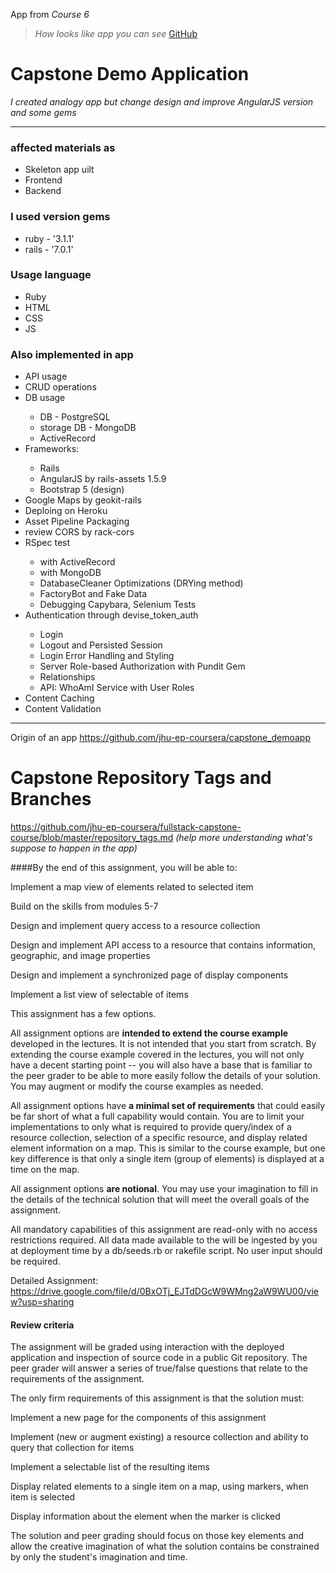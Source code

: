 App from _Course 6_ 
> <em>How looks like app you can see</em> [GitHub](https://github.com/KseniiaMarkiv/capstone-api/tree/8-module#readme)

# Capstone Demo Application
*I created analogy app but change design and improve AngularJS version and some gems*

---
### affected materials as
<ul>
  <li>Skeleton app uilt</li>
  <li>Frontend</li>
  <li>Backend</li>
</ul>

### I used version gems
<ul>
  <li>ruby - '3.1.1'</li>
  <li>rails - '7.0.1'</li>
</ul>

### Usage language
<ul>
  <li>Ruby</li>
  <li>HTML</li>
  <li>CSS</li>
  <li>JS</li>
</ul>

### Also implemented in app
<ul>
  <li>API usage</li>
  <li>CRUD operations</li>
  <li>DB usage</li>
    <ul>
      <li>DB - PostgreSQL</li>
      <li>storage DB - MongoDB</li>
      <li>ActiveRecord</li>
    </ul>
    <li>Frameworks: </li>
    <ul>
      <li>Rails</li>
      <li>AngularJS by rails-assets 1.5.9</li>
      <li>Bootstrap 5 (design)</li>
    </ul>
    <li>Google Maps by geokit-rails</li>
    <li>Deploing on Heroku</li>
    <li>Asset Pipeline Packaging</li>
    <li>review CORS by rack-cors</li>
    <li>RSpec test</li>
    <ul>
        <li>with ActiveRecord</li>
        <li>with MongoDB</li>
        <li>DatabaseCleaner Optimizations (DRYing method)</li>
        <li>FactoryBot and Fake Data</li>
        <li>Debugging Capybara, Selenium Tests</li>
     </ul>
     <li>Authentication through devise_token_auth</li>
     <ul>
        <li>Login</li>
        <li>Logout and Persisted Session</li>
        <li>Login Error Handling and Styling</li>
        <li>Server Role-based Authorization with Pundit Gem</li>
        <li>Relationships</li>
        <li>API: WhoAmI Service with User Roles</li>
     </ul>
     <li>Content Caching</li>
     <li>Content Validation</li>
</ul>

---


Origin of an app https://github.com/jhu-ep-coursera/capstone_demoapp 

# Capstone Repository Tags and Branches 
https://github.com/jhu-ep-coursera/fullstack-capstone-course/blob/master/repository_tags.md *(help more understanding what's suppose to happen in the app)*

####By the end of this assignment, you will be able to:

Implement a map view of elements related to selected item

Build on the skills from modules 5-7

Design and implement query access to a resource collection

Design and implement API access to a resource that contains information, geographic, and image properties

Design and implement a synchronized page of display components

Implement a list view of selectable of items

This assignment has a few options.

All assignment options are **intended to extend the course example** developed in the lectures. It is not intended that you start from scratch. By extending the course example covered in the lectures, you will not only have a decent starting point -- you will also have a base that is familiar to the peer grader to be able to more easily follow the details of your solution. You may augment or modify the course examples as needed.

All assignment options have **a minimal set of requirements** that could easily be far short of what a full capability would contain. You are to limit your implementations to only what is required to provide query/index of a resource collection, selection of a specific resource, and display related element information on a map. This is similar to the course example, but one key difference is that only a single item (group of elements) is displayed at a time on the map.

All assignment options **are notional**. You may use your imagination to fill in the details of the technical solution that will meet the overall goals of the assignment.

All mandatory capabilities of this assignment are read-only with no access restrictions required. All data made available to the will be ingested by you at deployment time by a db/seeds.rb or rakefile script. No user input should be required.

Detailed Assignment: https://drive.google.com/file/d/0BxOTj_EJTdDGcW9WMng2aW9WU00/view?usp=sharing

#### Review criteria
The assignment will be graded using interaction with the deployed application and inspection of source code in a public Git repository. The peer grader will answer a series of true/false questions that relate to the requirements of the assignment.

The only firm requirements of this assignment is that the solution must:

Implement a new page for the components of this assignment 

Implement (new or augment existing) a resource collection and ability to query that collection for items

Implement a selectable list of the resulting items

Display related elements to a single item on a map, using markers, when item is selected

Display information about the element when the marker is clicked

The solution and peer grading should focus on those key elements and allow the creative imagination of what the solution contains be constrained by only the student's imagination and time.
